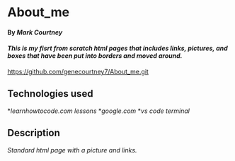 # About_me
#### By _**Mark Courtney**_
#### _This is my fisrt from scratch html pages that includes links, pictures, and boxes that have been put into borders and moved around._
https://github.com/genecourtney7/About_me.git
## Technologies used
*_learnhowtocode.com lessons_
*_google.com_
*_vs code terminal_
## Description
_Standard html page with a picture and links._
